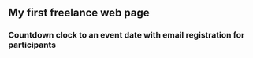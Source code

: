 ## My first freelance web page
### Countdown clock to an event date with email registration for participants
